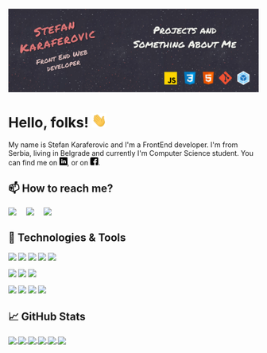 <!--[![Header]()-- ubaciti link ka sajtu kad ga napravim-->
[![Header](https://raw.githubusercontent.com/stefank-29/stefank-29/master/readme_header.jpg "Header")](https://github.com/stefank-29)

# Hello, folks! <img src="https://raw.githubusercontent.com/stefank-29/stefank-29/master/wave.gif" width="30px">

My name is Stefan Karaferovic and I'm a FrontEnd developer. I'm from Serbia, living in Belgrade and currently I'm Computer Science student. You can find me on [![LinkedIn][2.1]][2], or on [![Facebook][2.2]][3].

## 📫 How to reach me?
<p>
  <a href="mailto:stefankaraferovic@gmail.com?subject=Hello%20Stefan,%20From%20Github"><img src="https://img.shields.io/badge/gmail-%23D14836.svg?&style=for-the-badge&logo=gmail&logoColor=white" /></a>&nbsp;&nbsp;&nbsp;&nbsp;
<a target="_blank"href="https://www.linkedin.com/in/stefankaraferovic/"><img src="https://img.shields.io/badge/linkedin-%230077B5.svg?&style=for-the-badge&logo=linkedin&logoColor=white" /></a>&nbsp;&nbsp;&nbsp;&nbsp;
  <a target="_blank"href="https://www.facebook.com/stefan.karaferovic"><img src="https://img.shields.io/badge/facebook-%230077B5.svg?&style=for-the-badge&logo=facebook&logoColor=white" /></a>
</p>


## 🔧 Technologies & Tools
![](https://img.shields.io/badge/OS-Linux-informational?style=for-the-badge&logo=linux&logoColor=white&color=d97d27)
![](https://img.shields.io/badge/Editor-VSCode-informational?style=for-the-badge&logo=visual-studio-code&logoColor=white&color=1792ee)
![](https://img.shields.io/badge/Code-JavaScript-informational?style=for-the-badge&logo=javascript&logoColor=white&color=ebd407)
![](https://img.shields.io/badge/Code-CSS3-informational?style=for-the-badge&logo=css3&logoColor=white&color=187ad6)
![](https://img.shields.io/badge/Code-HTML5-informational?style=for-the-badge&logo=html5&logoColor=white&color=db4409)

![](https://img.shields.io/badge/Code-Java-informational?style=for-the-badge&logo=java&logoColor=white&color=b03415)
![](https://img.shields.io/badge/Code-C++-informational?style=for-the-badge&logo=cplusplus&logoColor=white&color=5a1e9e)
![](https://img.shields.io/badge/Code-C-informational?style=for-the-badge&logo=c&logoColor=white&color=09549e)

![](https://img.shields.io/badge/Tool-Git-informational?style=for-the-badge&logo=git&logoColor=white&color=ba1d18)
![](https://img.shields.io/badge/Code-Webpack-informational?style=for-the-badge&logo=webpack&logoColor=white&color=2bbc8a)
![](https://img.shields.io/badge/Linter-ESLint-informational?style=for-the-badge&logo=eslint&logoColor=white&color=4513c2)
![](https://img.shields.io/badge/Shell-Bash-informational?style=for-the-badge&logo=gnubash&logoColor=white&color=2e4536)

## &#x1f4c8; GitHub Stats

<a href='https://github.com/stefank-29'>
<img align="center" src="https://github-readme-stats.vercel.app/api/top-langs/?username=stefank-29&hide=coffeescript,ruby&theme=algolia" />
 </a>
<a href='https://github.com/stefank-29'>
<img align="center" src="https://github-readme-stats.vercel.app/api/?username=stefank-29&show_icons=true&theme=algolia" />
  </a>
<!--&hide=issues,contribs-->
  <a href="https://github.com/stefank-29/To-Do-List">
  <img align="center" src="https://github-readme-stats.vercel.app/api/pin/?username=stefank-29&repo=To-Do-List&theme=algolia" />
</a>
<a href="https://github.com/stefank-29/Restaurant-Site">
  <img align="center" src="https://github-readme-stats.vercel.app/api/pin/?username=stefank-29&repo=Restaurant-Site&theme=algolia" />
</a>
<a href="https://github.com/stefank-29/Tic-Tac-Toe">
  <img align="center" src="https://github-readme-stats.vercel.app/api/pin/?username=stefank-29&repo=Tic-Tac-Toe&theme=algolia" />
</a>
<a href="https://github.com/stefank-29/ETCH-A-SKETCH">
  <img align="center" src="https://github-readme-stats.vercel.app/api/pin/?username=stefank-29&repo=ETCH-A-SKETCH&theme=algolia" />
</a>
  


<!--links for to accounts-->
[1]: https://github.com/stefank-29
[2]: https://www.linkedin.com/in/stefankaraferovic/
[3]: https://www.facebook.com/stefan.karaferovic

<!--icons for bio-->
[2.1]: https://raw.githubusercontent.com/stefank-29/stefank-29/master/linkedin-16x16.png
[2.2]: https://raw.githubusercontent.com/stefank-29/stefank-29/master/facebook-16x16.png

<!--
**stefank-29/stefank-29** is a ✨ _special_ ✨ repository because its `README.md` (this file) appears on your GitHub profile.

Here are some ideas to get you started:

- 🔭 I’m currently working on ...
- 🌱 I’m currently learning ...
- 👯 I’m looking to collaborate on ...
- 🤔 I’m looking for help with ...
- 💬 Ask me about ...
- 📫 How to reach me: ...
- 😄 Pronouns: ...
- ⚡ Fun fact: ...
-->
